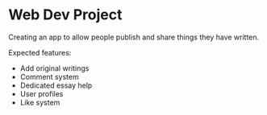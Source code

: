 # Web Dev Project

Creating an app to allow people publish and share things they have written. 

Expected features: 
- Add original writings
- Comment system
- Dedicated essay help
- User profiles
- Like system
